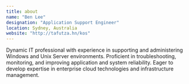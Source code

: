 ```yaml
---
title: about
name: "Ben Lee"
designation: "Application Support Engineer"
location: Sydney, Australia
website: "http://tafutza.hn/kos"
---
```


Dynamic IT professional with experience in supporting and administering Windows and Unix Server environments. Proficient in troubleshooting, monitoring, and improving application and system reliability. Eager to develop expertise in enterprise cloud technologies and infrastructure management.
